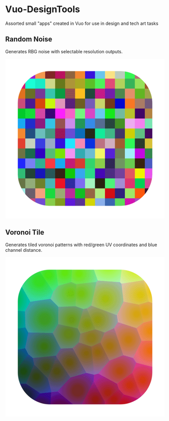 # Vuo-DesignTools
Assorted small "apps" created in Vuo for use in design and tech art tasks







## Random Noise

Generates RBG noise with selectable resolution outputs.

![RandomNoise](Random%20Noise/RandomNoise.png)







## Voronoi Tile

Generates tiled voronoi patterns with red/green UV coordinates and blue channel distance.

![VoronoiTile](Voronoi%20Tile/VoronoiTile.png)


